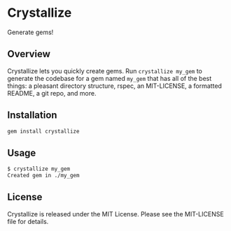 Crystallize
=====
Generate gems!

Overview
--------

Crystallize lets you quickly create gems. Run `crystallize my_gem` to generate the codebase for a gem named `my_gem` that has all of the best things: a pleasant directory structure, rspec, an MIT-LICENSE, a formatted README, a git repo, and more.

Installation
------------

```bash
gem install crystallize
```

Usage
-----

```bash
$ crystallize my_gem
Created gem in ./my_gem
```

License
-------

Crystallize is released under the MIT License. Please see the MIT-LICENSE file for details.
